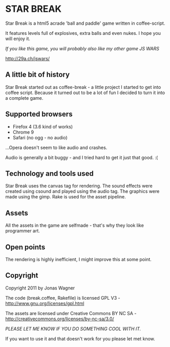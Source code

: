 STAR BREAK
==========

Star Break is a html5 acrade 'ball and paddle' game written in coffee-script.

It features  levels full of explosives, extra balls and even nukes. 
I hope you will enjoy it.

*If you like this game, you will probably also like my other game JS WARS*


<http://29a.ch/jswars/>

A little bit of history
-----------------------
Star Break started out as coffee-break - a little project
I started to get into coffee script. Because it turned out
to be a lot of fun I decided to turn it into a complete game.

Supported browsers
------------------
 * Firefox 4 (3.6 kind of works)
 * Chrome 9
 * Safari (no ogg - no audio)

...Opera doesn't seem to like audio and crashes.

Audio is generally a bit buggy - and I tried hard to get it just that
good. :(

Technology and tools used
-------------------------
Star Break uses the canvas tag for rendering. The sound effects
were created using csound and played using the audio tag.
The graphics were made using the gimp.
Rake is used for the asset pipeline.

Assets
------
All the assets in the game are selfmade - that's why they look like
programmer art.

Open points
-----------
The rendering is highly inefficient, I might improve this at some point.

Copyright
-------
Copyright 2011 by Jonas Wagner

The code (break.coffee, Rakefile) is licensed GPL V3 - <http://www.gnu.org/licenses/gpl.html>

The assets are licensed under Creative Commons BY NC SA - <http://creativecommons.org/licenses/by-nc-sa/3.0/>

*PLEASE LET ME KNOW IF YOU DO SOMETHING COOL WITH IT.*

If you want to use it and that doesn't work for you please let met know.

